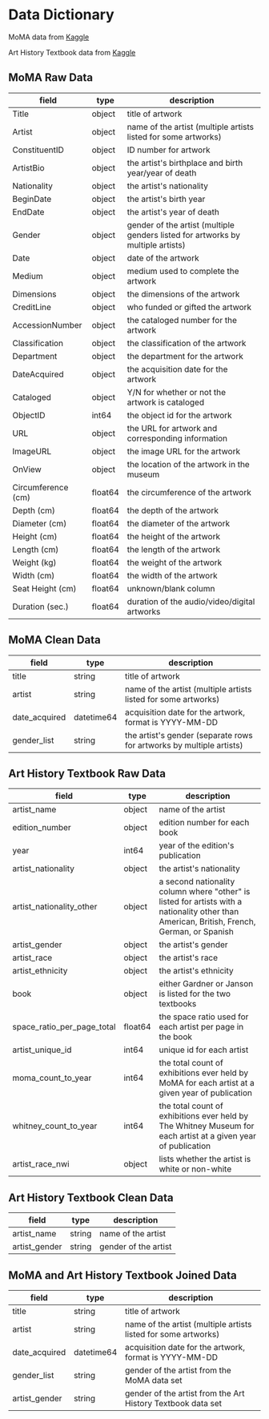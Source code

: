 # Data Dictionary

MoMA data from [Kaggle](https://www.kaggle.com/datasets/ugowda/the-museum-of-modern-art-moma-collection)

Art History Textbook data from [Kaggle](https://www.kaggle.com/datasets/joebeachcapital/art-history?select=artists.csv)

## MoMA Raw Data

| field | type | description |
| ----- | ----------- | -------------- |
| Title | object | title of artwork |
| Artist | object | name of the artist (multiple artists listed for some artworks) |
| ConstituentID | object | ID number for artwork |
| ArtistBio | object | the artist's birthplace and birth year/year of death |
| Nationality | object | the artist's nationality |
| BeginDate | object | the artist's birth year |
| EndDate | object | the artist's year of death |
| Gender | object | gender of the artist (multiple genders listed for artworks by multiple artists) |
| Date | object | date of the artwork |
| Medium | object | medium used to complete the artwork |
| Dimensions | object | the dimensions of the artwork |
| CreditLine | object | who funded or gifted the artwork |
| AccessionNumber | object | the cataloged number for the artwork |
| Classification | object | the classification of the artwork |
| Department | object | the department for the artwork |
| DateAcquired | object | the acquisition date for the artwork |
| Cataloged | object | Y/N for whether or not the artwork is cataloged |
| ObjectID | int64 | the object id for the artwork |
| URL | object | the URL for artwork and corresponding information |
| ImageURL | object | the image URL for the artwork |
| OnView | object | the location of the artwork in the museum |
| Circumference (cm) | float64 | the circumference of the artwork |
| Depth (cm) | float64 | the depth of the artwork |
| Diameter (cm) | float64 | the diameter of the artwork |
| Height (cm) | float64 | the height of the artwork |
| Length (cm) | float64 | the length of the artwork |
| Weight (kg) | float64 | the weight of the artwork |
| Width (cm) | float64 | the width of the artwork |
| Seat Height (cm) | float64 | unknown/blank column |
| Duration (sec.) | float64 | duration of the audio/video/digital artworks |

## MoMA Clean Data
| field | type | description |
| ----- | ----------- | -------------- | 
| title | string | title of artwork |
| artist | string | name of the artist (multiple artists listed for some artworks) |
| date_acquired | datetime64 | acquisition date for the artwork, format is YYYY-MM-DD |
| gender_list | string | the artist's gender (separate rows for artworks by multiple artists) |

## Art History Textbook Raw Data
| field | type | description |
| ----- | ----------- | -------------- |
| artist_name | object | name of the artist |
| edition_number | object | edition number for each book |
| year | int64 | year of the edition's publication |
| artist_nationality | object | the artist's nationality |
| artist_nationality_other | object | a second nationality column where "other" is listed for artists with a nationality other than American, British, French, German, or Spanish |
| artist_gender | object | the artist's gender |
| artist_race | object | the artist's race |
| artist_ethnicity | object | the artist's ethnicity |
| book | object | either Gardner or Janson is listed for the two textbooks |
| space_ratio_per_page_total | float64 | the space ratio used for each artist per page in the book |
| artist_unique_id | int64 | unique id for each artist |
| moma_count_to_year | int64 | the total count of exhibitions ever held by MoMA for each artist at a given year of publication |
| whitney_count_to_year | int64 | the total count of exhibitions ever held by The Whitney Museum for each artist at a given year of publication |
| artist_race_nwi | object | lists whether the artist is white or non-white |

## Art History Textbook Clean Data

| field | type | description |
| ----- | ----------- | -------------- |
| artist_name | string | name of the artist |
| artist_gender | string | gender of the artist |

## MoMA and Art History Textbook Joined Data

| field | type | description |
| ----- | ----------- | -------------- |
| title | string | title of artwork |
| artist | string | name of the artist (multiple artists listed for some artworks) |
| date_acquired | datetime64 | acquisition date for the artwork, format is YYYY-MM-DD |
| gender_list | string | gender of the artist from the MoMA data set |
| artist_gender | string | gender of the artist from the Art History Textbook data set |